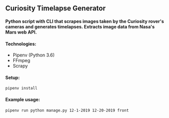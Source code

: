 ## Curiosity Timelapse Generator
#### Python script with CLI that scrapes images taken by the Curiosity rover's cameras and generates timelapses. Extracts image data from Nasa's Mars web API.

#### Technologies:
- Pipenv (Python 3.6)
- FFmpeg
- Scrapy
#### Setup:
`
pipenv install
`
#### Example usage:
`
pipenv run python manage.py 12-1-2019 12-20-2019 front
`
